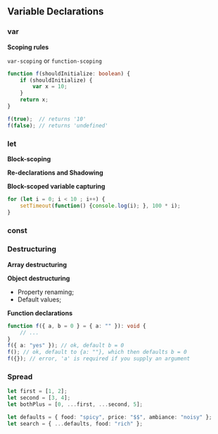 ## Variable Declarations

### var

**Scoping rules**

`var-scoping` or `function-scoping`

```ts
function f(shouldInitialize: boolean) {
    if (shouldInitialize) {
        var x = 10;
    }
    return x;
}

f(true);  // returns '10'
f(false); // returns 'undefined'
```

### let

**Block-scoping**

**Re-declarations and Shadowing**

**Block-scoped variable capturing**

```ts
for (let i = 0; i < 10 ; i++) {
    setTimeout(function() {console.log(i); }, 100 * i);
}
```

### const

### Destructuring

**Array destructuring**

**Object destructuring**

- Property renaming;
- Default values;

**Function declarations**

```ts
function f({ a, b = 0 } = { a: "" }): void {
    // ...
}
f({ a: "yes" }); // ok, default b = 0
f(); // ok, default to {a: ""}, which then defaults b = 0
f({}); // error, 'a' is required if you supply an argument
```

### Spread

```ts
let first = [1, 2];
let second = [3, 4];
let bothPlus = [0, ...first, ...second, 5];

let defaults = { food: "spicy", price: "$$", ambiance: "noisy" };
let search = { ...defaults, food: "rich" };
```
